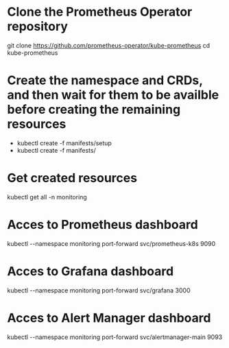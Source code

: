 # Clone the Prometheus Operator repository
git clone https://github.com/prometheus-operator/kube-prometheus
cd kube-prometheus

# Create the namespace and CRDs, and then wait for them to be availble before creating the remaining resources
- kubectl create -f manifests/setup
- kubectl create -f manifests/


# Get created resources
kubectl get all -n monitoring

# Acces to Prometheus dashboard
kubectl --namespace monitoring port-forward svc/prometheus-k8s 9090

# Acces to Grafana dashboard
kubectl --namespace monitoring port-forward svc/grafana 3000

# Acces to Alert Manager dashboard
kubectl --namespace monitoring port-forward svc/alertmanager-main 9093
